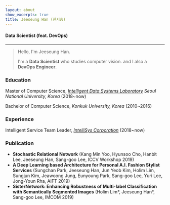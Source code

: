 ```yaml
---
layout: about
show_excerpts: true
title: Jeeseung Han (한지승)
---
```


#### Data Scientist (feat. DevOps)
---
> Hello, I'm Jeeseung Han.
>
> I'm a **Data Scientist** who studies computer vision. and I also a **DevOps Engineer**.

### Education
Master of Computer Science, *[Intelligent Data Systems Laboratory](http://ids.snu.ac.kr/) Seoul National University, Korea* (2018~now)

Bachelor of Computer Science, *Konkuk University, Korea* (2010~2016)


### Experience
Intelligent Service Team Leader, *[IntelliSys Corporation](http://intellisys.co.kr)* (2018~now)


### Publication
- **Stochastic Relational Network** (Kang Min Yoo, Hyunsoo Cho, Hanbit Lee, Jeeseung Han, Sang-goo Lee, ICCV Workshop 2019)
- **A Deep Learning based Architecture for Personal A.I. Fashion Stylist Services** (Sungchan Park, Jeeseung Han, Jun Yeob Kim, Holim Lim, Sungjun Kim, Jeawoong Jung, Eunyoung Park, Sang-goo Lee, Yuri Lee, Jong-Youn Rha, AIFT 2019)
- **SisterNetwork: Enhancing Robustness of Multi-label Classification with Semantically Segmented Images** (Holim Lim*, Jeeseung Han*, Sang-goo Lee, IMCOM 2019)
